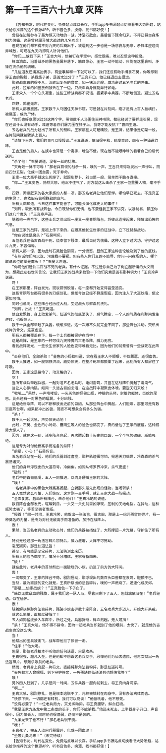 # 第一千三百六十九章 灭阵
        【告知书友，时代在变化，免费站点难以长存，手机app多书源站点切换看书大势所趋，站长给你推荐的这个换源APP，听书音色多、换源、找书都好使！】
       曾经在边荒参与了最为惊天动地的一战，沐浴万敌血，最后留下残命归来，不得已将自身炼制为傀儡，这是曾经跟异域大战过的几名老兵！
       但现在他们却不得不对九天的后裔出手，被逼到这一步也是一场悲哀与无奈，矛锋本应迎向异域敌，可现在九天内却有人针对他们。
       “你们……放我下来！”王吉大叫，他被钉在半空中，感觉很痛，难以忍受这种折磨。
       鲜血淌血，沿着战矛的黑色金属杆落下，触目惊心，王吉一动不能动，只能在这里哀叫，矛锋在灭杀他的魂魄。
       “几位道友还请高抬贵手，有些事解释一下就可以了，我们还没有动手缉拿石昊，你等却刺穿王吉的胸膛，杀我族子弟，是否太过分了？”王真开口，他已经退出去很远。
       那辆战车真的很不凡，流转出复杂的骨文，如一抹流光般，成功避过五名老兵的冲击。
       此时，拉车的凶兽放倒被丢在了一边，只战车自身就能奔行如电。
       王家众人一个个心头凝重，这些王牌战兵都不说话，握紧手中兵器，不断地倒退，避过五名老兵。
       四野，鸦雀无声。
       所有人都很震撼，王家数千人马困住天神书院，可是就在片刻间，刚才足有上百人被横扫，被碾压，成为尸体。
       “你们也好意思说过分这两个字，带领数千人马围住天神书院，都已经说了要抓走石昊，现在还谈什么没有动手，难道等着你们屠刀压在脖子上，我等才能反抗？”曹雨生道。
       五名老兵的战力超出了所有人的预料，王家那些人可是精锐、是王牌，结果像是切菜一般，在片刻间就被劈杀上百人。
       “请放下王吉，我们的事可以慢慢谈。”王真说道，依旧很平和，鹤发童颜，颇有一种仙道韵味。
       王吉是他的后人，在族中也算是一个高手，地位不低，现在他不能眼睁睁的看着自己的后代送死。
       “杀了他！”石昊说道，没有一丝的犹豫。
       “天角蚁一脉不可辱！”那老兵首领的战矛一抖，噗的一声，王吉只来得及发出一声惨叫，而后四分五裂，化成一团血雾，死于非命。
       王家一位大高手就这么死掉了，就跟削萝卜、剁白菜一般，简单而干脆与直接。
       “你……”王真变色，勃然大怒，他沉不住气了，对方就这么击杀了王家一位重要人物，毫不手软。
       四野，闻讯赶来的各大家族的人都一凛，那五名老兵让他们忌惮。哪怕早已死去，不是真正的生灵了，也依旧有俯视群敌的底气。
       所有人都知道，今日这件事不能善了，可能会演化成更大的事件！
       “列阵，取出所有战阵台，今日既然你们无情，也不要怪我王家不讲究，以暴制暴，镇压你们这几个魔头！”王真寒声道。
       随着他一声令下，这些士兵之间出现一座又一座青铜阵台，将彼此连接起来，释放出恐怖的气息。
       这是王家的战阵，是祖上传下来的，在跟其他长生世家的征战中，立下过赫赫战功。
       “你在说谁是魔头？”石昊呵斥。
       五位老兵在仙古百战不死，侥幸留下残体，最后自封为傀儡，这种人立下过大功，守护过这片九天，不容侮辱。
       所有人都一惊，因为此时石昊脸色阴沉，十分愤怒，显然王家这种言论触及到了他的底线。
       “有些话你们可以说，污蔑我不要紧。但有些人你们真的不能辱，你问一问在场的人，哪个敢说五位前辈是魔头！？”石昊大声道。
       “你说他们是仙古百战不死的老兵，有什么证据，不过是你自己为了树立起所谓的大义而为，想藉此左右世间言论，让我们王家的战兵来检验一下他们究竟是否有那种实力！”王真冷声说道。
       咚！
       在王家那里，阵台发光，斑驳铜锈脱落，每一座都开始变得晶莹透亮。
       这些青铜阵台都有很多的刀痕剑孔，但如今这已经不算是瑕疵，因为注入了大道纹络，使之更加可怕。
       同时也说明，这些阵台经历过大战，受过战火与鲜血的洗礼。
       “列阵，出击！”王真喝道。
       他白发飘舞，身上散发杀气，仙道气韵彻底消失了，戾气腾空，一个人的气质在刹那间发生逆转，也很惊人。
       数千士兵全部举起了兵器，缓缓推进，这一次跟不久前完全不同了，那些阵台抖动，交织出成片的骨文，笼罩虚空。
       所有人都被覆盖在下，每一个士兵都被保护在当中！
       这是战阵，是王家的一种可伐九天神魔的古老杀阵，威力无穷。
       看到战阵发光，一些长生世家的人脸色变得难看无比，因为他们的前辈曾有一些战死在此阵中。
       “击穿他们，全部杀败！”金色的小蚂蚁叫道，实在看王家人不顺眼，不仅跋扈，还很虚伪。
       数千人推进，如一股钢铁洪流，威势惊天，在整片乾坤都颤栗了起来，此刻所有人都屏住了呼吸。
       因为，王家这是拼命了，动真格的了。
       喀！
       当所有战兵举起兵器，一起对准五名老兵时，电闪雷鸣，并且在这战阵中腾起了混沌气。
       这让人心惊肉跳，如同一头远古巨凶复活，在这战阵中凝聚出体魄，要逆天归来般！
       “嗷吼……”果然，一声咆哮后，一头灰色的怪兽出现，神猿的头颅，豺狼的躯体，巨蛇的尾巴，此外还有一对黑色的蝠翼，十分凶残。
       这是绝世杀阵，可以不断释放出史前的巨凶，从那些阵台中腾起，人们胆寒，那里可是有数百座阵台啊，如果都冲出凶兽，简直不可想象会有多么的强。
       “杀！”
       数千人一起大吼，声势惊天动地！
       此时，石昊、金色的小蚂蚁、曹雨生等人的脸色也都变了，真的低估了王家的底蕴，这种威势太惊人了。
       因为，就在这一刻，诸多阵台亮起，再次腾起数十头史前巨凶，一个个气势磅礴，威能强绝。
       这是专为对付绝世高手而准备的杀阵！
       “前辈，小心！”石昊传音。
       五名老兵站在一起，他们的兵器划过虚空，那种轨迹很可怕，宛若天刀临世，冷森森的杀气震荡诸天。
       他们的身畔浮现出的大道符号，冷幽幽，如同从修罗界冲来，杀气更盛！
       “破阵！”
       老兵中的首领低喝，五人一同推进，以肉身硬搏王家的大阵。
       “噗！”
       一名老兵手中的黑色大戟高高扬起，立劈那头最先出现的怪物，当场斩杀！
       五人竟然这么可怕，人们惊叹，这才刚一交手啊，就让王家大战一阵摇动。
       “全面复苏，启动所有阵台，击杀他们！”王真冷酷的说道。
       数百阵台全部发光，璀璨刺目，一头又一头史前巨凶浮现，压制的天地龟裂，在抖动，这种威势太强了，等若至强者发威。
       “授首！”同一时间，王真冷笑，他取出一张法旨，很古旧，那是上一纪元残留的碎片，有一种莫名的力量，是专为对付无敌高手而准备的，加持在战阵上。
       轰！
       果然，当五名老兵的主动攻击时，他们的兵器被挡住了，大阵撑起一片光幕，守护住了所有人。
       特别是经过那一角法旨碎片加持后，威力激增，大阵不可撼动。
       毫无疑问，那是仙道法旨！
       甚至，有可能是至宝碎片，无法猜测出来历。
       所有人的脸色都变了，情况十分糟糕，王家有备而来。
       “破！”
       就在此时，老兵中的首领祭出一面破烂的小旗，扔进了前方的大阵间。
       轰！
       一切都变了，王家的阵台不稳，剧烈摇动，那浮现出的数百头巨兽都在哀鸣，胆颤不已。
       当然，最为直接的变化就是，王真所祭出的法旨碎片，噗的一声燃烧了，迅速化成灰烬。
       “那是……仙家战旗？！”王真脸色一下子白了。
       “痛饮无数敌血的残旗，属于我们这一队人马，尽管只剩下了五人，但战旗依旧在！”老兵轻语，似在缅怀。
       轰！
       随着解决掉那角法旨碎片，残破小旗击碎数十座阵台，五名老兵大步迈入，开始大开杀戒。
       就这么简单，直接就破阵了！
       五人如同猛虎步入羊群中，所过之处，兵器折断，鲜血溅起，无人可挡！
       “杀！”王真大吼，他不得不拼命，因为一起老兵当即就到了他的眼前，太快了，就是他的古战车也没这么快。
       当！
       他祭出的宝具被击飞，战车帮他拦了惊世一击。
       “住手！”他大喝。
       但是，那位老兵根本不听他的任何话语，只是攻杀。
       王真很强，超凡入圣，但是他却不想跟这老兵交手，忌惮他们为仙古遗民，他再次祭出一角法旨碎片，想轰杀眼前的老兵。
       然而，老兵身上亮起一片符文，直接将那角法旨粉碎，那是仙道符号。
       “天角蚁大人曾赐福，刻下守护符文，一角残缺的仙道法旨也想伤我等？”
       噗！
       另外四人赶到了，几乎是同一时间，五件兵器一起向前刺去，将王真肉身洞穿。
       “啊……”
       王真大吼，剧烈挣扎，但是根本逃脱不了，元神被镇封在肉身中，没有办法离体而去。
       “快停下来，一切都还有转机，我们可以商谈！”他低吼着，他不想死。
       “没有必要了！”一位老兵用力，天戈挥动间，将王真腰斩，鲜血狂喷。
       “我是王家九条龙中第二条龙的长子，你们不能杀我。”他还未死去，上半截身子开口，声音很小，因为怕丢人，同时他也很虚弱，这倒不是装的。
       “九条龙来了也不行！”那名老兵很干脆。
       “噗！”
       王真死了，被五人动用兵器震碎，化成一团血泥！
       “坐等九条龙来！”（未完待续）
       【告知书友，时代在变化，免费站点难以长存，手机app多书源站点切换看书大势所趋，站长给你推荐的这个换源APP，听书音色多、换源、找书都好使！】